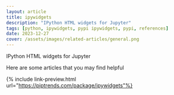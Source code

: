 ```yaml
---
layout: article
title: ipywidgets
description: "IPython HTML widgets for Jupyter"
tags: [python, ipywidgets, pypi ipywidgets, pypi, references]
date: 2023-12-27
cover: /assets/images/related-articles/general.png
---
```


IPython HTML widgets for Jupyter

Here are some articles that you may find helpful

{% include link-preview.html url="https://piptrends.com/package/ipywidgets"%}